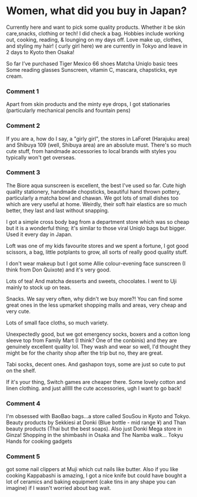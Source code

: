 # Women, what did you buy in Japan?

Currently here and want to pick some quality products. Whether it be skin care,snacks, clothing or tech! I did check a bag. Hobbies include working out, cooking, reading, & lounging on my days off. Love make up, clothes, and styling my hair! ( curly girl here) we are currently in Tokyo and leave in 2 days to Kyoto then Osaka! 

So far I’ve purchased 
Tiger Mexico 66 shoes
Matcha
Uniqlo basic tees
Some reading glasses 
Sunscreen, vitamin C, mascara, chapsticks, eye cream. 


### Comment 1

Apart from skin products and the minty eye drops, I got stationaries (particularly mechanical pencils and fountain pens)

### Comment 2

If you are a, how do I say, a "girly girl", the stores in LaForet (Harajuku area) and Shibuya 109 (well, Shibuya area) are an absolute must. There's so much cute stuff, from handmade accessories to local brands with styles you typically won't get overseas.

### Comment 3

The Biore aqua sunscreen is excellent, the best I've used so far. Cute high quality stationery, handmade chopsticks, beautiful hand thrown pottery, particularly a matcha bowl and chawan. We got lots of small dishes too which are very useful at home. Weirdly, their soft hair elastics are so much better, they last and last without snapping. 

I got a simple cross body bag from a department store which was so cheap but it is a wonderful thing; it's similar to those viral Uniqlo bags but bigger. Used it every day in Japan. 

Loft was one of my kids favourite stores and we spent a fortune, I got good scissors, a bag, little potplants to grow, all sorts of really good quality stuff. 

I don't wear makeup but I got some Allie colour-evening face sunscreen (I think from Don Quixote) and it's very good. 

Lots of tea! And matcha desserts and sweets, chocolates. I went to Uji mainly to stock up on teas.

Snacks. We say very often, why didn't we buy more?! You can find some great ones in the less upmarket shopping malls and areas, very cheap and very cute. 

Lots of small face cloths, so much variety.

Unexpectedly good,  but we got emergency socks, boxers and a cotton long sleeve top from Family Mart (I think? One of the conbinis) and they are genuinely excellent quality lol. They wash and wear so well, I'd thought they might be for the charity shop after the trip but no, they are great. 

Tabi socks, decent ones. And gashapon toys, some are just so cute to put on the shelf. 

If it's your thing, Switch games are cheaper there. Some lovely cotton and linen clothing. and just allllll the cute accessories, ugh I want to go back!

### Comment 4

I'm obsessed with BaoBao bags...a store called SouSou in Kyoto and Tokyo. Beauty products by Sekkiesi at Donki (Blue bottle - mid range ¥) and Than beauty products (Thai but the best soaps). Also just Donki Mega store in Ginza! Shopping in the shimbashi in Osaka and The Namba walk... Tokyu Hands for cooking gadgets

### Comment 5

got some nail clippers at Muji which cut nails like butter. Also if you like cooking Kappabashi is amazing, I got a nice knife but could have bought a lot of ceramics and baking equipment (cake tins in any shape you can imagine) if I wasn't worried about bag wait.

